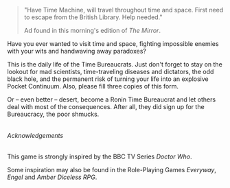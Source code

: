 > "Have Time Machine, will travel throughout time and space. First need to escape from the British Library. Help needed."
>
> Ad found in this morning's edition of _The Mirror_.

Have you ever wanted to visit time and space, fighting impossible enemies with your wits and handwaving away paradoxes?

This is the daily life of the Time Bureaucrats. Just don't forget to stay on the lookout for mad scientists, time-traveling diseases and dictators, the odd black hole, and the permanent risk of turning your life into an explosive Pocket Continuum. Also, please fill three copies of this form.

Or – even better – desert, become a Ronin Time Bureaucrat and let others deal with most of the consequences. After all, they did sign up for the Bureaucracy, the poor shmucks.

###### 

###### Acknowledgements

This game is strongly inspired by the BBC TV Series _Doctor Who_.

Some inspiration may also be found in the Role-Playing Games _Everyway_, _Engel_ and _Amber Diceless RPG_.

